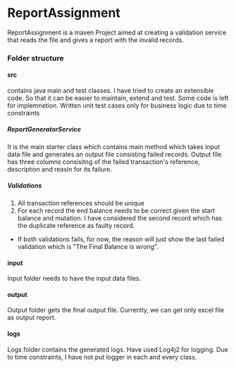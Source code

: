 # ReportAssignment

ReportAssignment is a maven Project aimed at creating a validation service that reads the file and gives a report with the invalid records.


### Folder structure

#### src
contains java main and test classes. I have tried to create an extensible code. So that it can be easier to maintain, extend and test. Some code is left for implemnetion. Written unit test cases only for business logic due to time constraints

##### ReportGeneratorService 
It is the main starter class which contains main method which takes input data file and generates an output file consisting failed records. Output file has three columns consisitng of the failed transaction's reference, description and reasin for its failure.

##### Validations
1) All transaction references should be unique
2) For each record the end balance needs to be correct given the start balance and mutation. I have considered the second record which has the duplicate reference   as faulty record.

* If both validations fails, for now, the reason will just show the last failed validation which is "The Final Balance is wrong".

#### input
Input folder needs to have the input data files.

#### output
Output folder gets the final output file. Currently, we can get only excel file as output report. 

#### logs
Logs folder contains the generated logs. Have used Log4j2 for logging. Due to time constraints, I have not put logger in each and every class.




